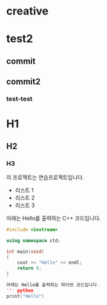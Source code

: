 # creative
# test2
## commit
## commit2
### test-test

# H1
## H2
### H3

이 프로젝트는 연습프로젝트입니다.

- 리스트 1
- 리스트 2
- 리스트 3

아래는 Hello를 출력하는 C++ 코드입니다.
``` cpp
#include <iostream>

using namespace std;

int main(void)
{
    cout << "Hello" << endl;
    return 0;
}

아래는 Hello를 출력하는 파이썬 코드입니다.
''' python
print("Hello")


